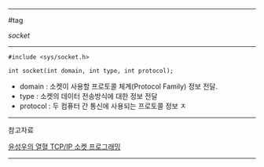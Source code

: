 
---

#tag

*socket*

---

```
#include <sys/socket.h>

int socket(int domain, int type, int protocol);
```

- domain : 소켓이 사용할 프로토콜 체계(Protocol Family) 정보 전달.
- type : 소켓의 데이터 전송방식에 대한 정보 전달
- protocol : 두 컴퓨터 간 통신에 사용되는 프로토콜 정보 ㅈ

---

참고자료

[윤성우의 열혈 TCP/IP 소켓 프로그래밍](https://product.kyobobook.co.kr/detail/S000001589146)

---
